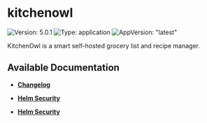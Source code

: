 # kitchenowl

![Version: 5.0.1](https://img.shields.io/badge/Version-5.0.1-informational?style=flat-square) ![Type: application](https://img.shields.io/badge/Type-application-informational?style=flat-square) ![AppVersion: "latest"](https://img.shields.io/badge/AppVersion-"latest"-informational?style=flat-square)

KitchenOwl is a smart self-hosted grocery list and recipe manager.

## Available Documentation

- [**Changelog**](CHANGELOG)

- [**Helm Security**](container-security)

- [**Helm Security**](helm-security)


